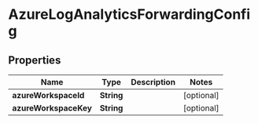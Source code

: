 

# AzureLogAnalyticsForwardingConfig


## Properties

| Name | Type | Description | Notes |
|------------ | ------------- | ------------- | -------------|
|**azureWorkspaceId** | **String** |  |  [optional] |
|**azureWorkspaceKey** | **String** |  |  [optional] |



